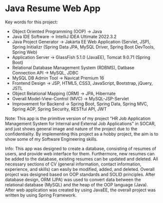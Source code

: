 # Java Resume Web App

Key words for this project:
- Object Oriented Programming (OOP) -> Java
- Java IDE Software -> IntelliJ IDEA Ultimate 2022.3.2
- Java Project Generator -> Jakarta EE Web Application (Servlet, JSP), Spring Initializr (Spring Data JPA, MySQL Driver, Spring Boot DevTools, Spring Web)
- Application Server -> GlassFish 5.1.0 (JavaEE), Tomcat 9.0.71 (Spring Boot)
- Relational Database Management System (RDBMS), Datbase Connection API -> MySQL, JDBC
- MySQL DB Admin Tool -> Navicat Premium 16
- Frontend Design -> JSP, HTML5, CSS3, JavaScript, Bootstrap, jQuery, JSTL
- Object Relational Mapping (ORM) -> JPA, Hibernate
- Overall Model-View-Control (MVC) -> MySQL-JSP-Servlet
- Improvement for Backend -> Spring Boot, Spring Data, Spring MVC, Spring AOP, Spring Security, RESTful API, JWT

Note: This app is the primitive version of my project "HR Job Application Management System for Internal and External Job Applications" in SOCAR,
and just shows general image and nature of the project due to the confidentiality. By implementing this project as a hobby project, 
the aim is to show some of my Software Engineering skills.

Info: This app was designed to create a database, consisting of resumes of users, and provide web interface for them. 
Furthermore, new resumes can be added to the database, existing resumes can be updated and deleted. 
All necessary sections of CV (general information, contact information, experience, and skills) can easily be modified, added, and deleted. 
Overall project was designed based on OOP standards and SOLID principles.
After database design, ORM (JPA) was used to convert data between the relational database (MySQL) and the heap of the OOP language (Java).
After web application was created by using JavaEE, the overall project was written by using Spring Framework.